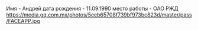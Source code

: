 Имя - Андрей
дата рождения - 11.09.1990
место работы - ОАО РЖД 
https://media.gq.com.mx/photos/5eeb65708f739bf973bc823d/master/pass/FACEAPP.jpg